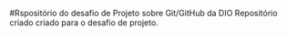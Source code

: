 #Rspositório do desafio de Projeto sobre Git/GitHub da DIO
Repositório criado criado para o desafio de projeto.
